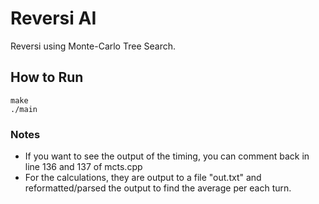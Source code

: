# Reversi AI
Reversi using Monte-Carlo Tree Search.

## How to Run
```
make
./main
```

### Notes
- If you want to see the output of the timing, you can comment back in line 136 and 137 of mcts.cpp
- For the calculations, they are output to a file "out.txt" and reformatted/parsed the output to find the average per each turn.
